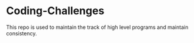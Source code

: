 # Coding-Challenges
This repo is used to maintain the track of high level programs and maintain consistency.
